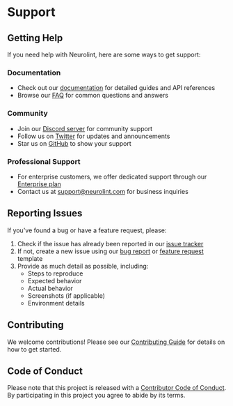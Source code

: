 # Support

## Getting Help

If you need help with Neurolint, here are some ways to get support:

### Documentation
- Check out our [documentation](https://neurolint.com/docs) for detailed guides and API references
- Browse our [FAQ](https://neurolint.com/docs/faq) for common questions and answers

### Community
- Join our [Discord server](https://discord.gg/neurolint) for community support
- Follow us on [Twitter](https://twitter.com/neurolint) for updates and announcements
- Star us on [GitHub](https://github.com/yourusername/neurolint) to show your support

### Professional Support
- For enterprise customers, we offer dedicated support through our [Enterprise plan](https://neurolint.com/pricing)
- Contact us at support@neurolint.com for business inquiries

## Reporting Issues

If you've found a bug or have a feature request, please:

1. Check if the issue has already been reported in our [issue tracker](https://github.com/yourusername/neurolint/issues)
2. If not, create a new issue using our [bug report](https://github.com/yourusername/neurolint/issues/new?template=bug_report.md) or [feature request](https://github.com/yourusername/neurolint/issues/new?template=feature_request.md) template
3. Provide as much detail as possible, including:
   - Steps to reproduce
   - Expected behavior
   - Actual behavior
   - Screenshots (if applicable)
   - Environment details

## Contributing

We welcome contributions! Please see our [Contributing Guide](CONTRIBUTING.md) for details on how to get started.

## Code of Conduct

Please note that this project is released with a [Contributor Code of Conduct](CODE_OF_CONDUCT.md). By participating in this project you agree to abide by its terms. 